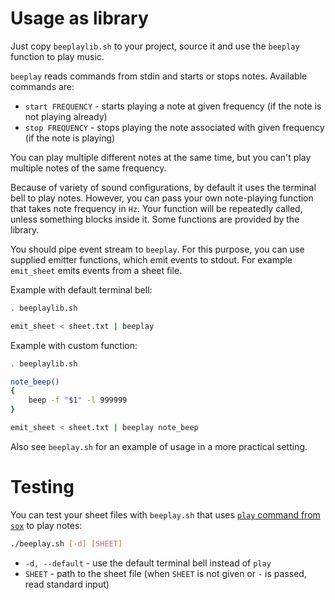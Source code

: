 # Usage as library

Just copy ```beeplaylib.sh``` to your project, source it and use the ```beeplay``` function to play music.

```beeplay``` reads commands from stdin and starts or stops notes. Available commands are:
- ```start FREQUENCY``` - starts playing a note at given frequency (if the note is not playing already)
- ```stop FREQUENCY``` - stops playing the note associated with given frequency (if the note is playing)

You can play multiple different notes at the same time, but you can't play multiple notes of the same frequency.

Because of variety of sound configurations, by default it uses the terminal bell to play notes. However, you can pass your own note-playing function that takes note frequency in ```Hz```. Your function will be repeatedly called, unless something blocks inside it. Some functions are provided by the library.

You should pipe event stream to ```beeplay```. For this purpose, you can use supplied emitter functions, which emit events to stdout. For example ```emit_sheet``` emits events from a sheet file.

Example with default terminal bell:
```sh
. beeplaylib.sh

emit_sheet < sheet.txt | beeplay
```

Example with custom function:
```sh
. beeplaylib.sh

note_beep()
{
    beep -f "$1" -l 999999
}

emit_sheet < sheet.txt | beeplay note_beep
```

Also see ```beeplay.sh``` for an example of usage in a more practical setting.

# Testing

You can test your sheet files with ```beeplay.sh``` that uses [```play``` command from ```sox```](http://sox.sourceforge.net/) to play notes:

```sh
./beeplay.sh [-d] [SHEET]
```

- ```-d, --default``` - use the default terminal bell instead of ```play```
- ```SHEET``` - path to the sheet file (when ```SHEET``` is not given or ```-``` is passed, read standard input)
